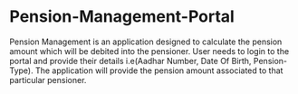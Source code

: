 # Pension-Management-Portal

Pension Management is an application designed to calculate the pension amount which will be debited into the pensioner.
User needs to login to the portal and provide their details i.e(Aadhar Number, Date Of Birth, Pension-Type).
The application will provide the pension amount associated to that particular pensioner.
